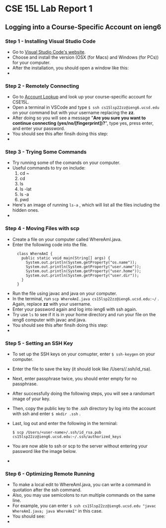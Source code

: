 # CSE 15L Lab Report 1
## Logging into a Course-Specific Account on ieng6
### Step 1 - Installing Visual Studio Code

- Go to [Visual Studio Code's website](https://code.visualstudio.com/).
- Choose and install the version (OSX (for Macs) and Windows (for PCs)) for your computer.
- After the installation, you should open a window like this:
- 

### Step 2 - Remotely Connecting
- Go to [Account Lookup](https://sdacs.ucsd.edu/~icc/index.php) and look up your course-specific account for CSE15L.
- Open a terminal in VSCode and type ```$ ssh cs15lsp22zz@ieng6.ucsd.edu ``` 
 on your command but with your username replacing the **zz**.
- After doing so you will see a message "**Are you sure you want to continue connecting (yes/no/[fingerprint])?**", type yes, press enter, and enter your password.
- You should see this after finsih doing this step:
- 
### Step 3 - Trying Some Commands
- Try running some of the comands on your computer. 
- Useful commands to try on include:
  1. cd ~
  2. cd
  3. ls
  4. ls -lat
  5. ls -a
  6. pwd
- Here's an image of running ```ls-a``` , which will list all the files including the hidden ones.
- 

### Step 4 - Moving Files with scp
- Create a file on your computer called WhereAmI.java.
- Enter the following code into the file.
  ```
    class WhereAmI {
      public static void main(String[] args) {
        System.out.println(System.getProperty("os.name"));
        System.out.println(System.getProperty("user.name"));
        System.out.println(System.getProperty("user.home"));
        System.out.println(System.getProperty("user.dir"));
      }
    }
- Run the file using javac and java on your computer.
- In the terminal, run ```scp WhereAmI.java cs15lsp22zz@ieng6.ucsd.edu:~/``` . Again, replace **zz** with your username. 
- Enter your password again and log into ieng6 with ssh again. 
- Try use ```ls``` to see if it is in your home directory and run your file on the ieng6 computer with javac and java.
- You should see this after finsih doing this step:
- 

### Step 5 - Setting an SSH Key
- To set up the SSH keys on your comupter, enter ```$ ssh-keygen``` on your computer. 
- Enter the file to save the key (it should look like /Users/<user-name>/.ssh/id_rsa).
- Next, enter passphrase twice, you should enter empty for no passphrase. 
- After successfully doing the following steps, you will see a randomart image of your key.
- Then, copy the public key to the .ssh directory by log into the account with ssh and enter ```$ mkdir .ssh``` . 
- Last, log out and enter the following in the terminal:
  
  ```$ scp /Users/<user-name>/.ssh/id_rsa.pub cs15lsp22zz@ieng6.ucsd.edu:~/.ssh/authorized_keys```
- You are now able to ssh or scp to the server without entering your password like the image below.
- 
  
### Step 6 - Optimizing Remote Running
- To make a local edit to WhereAmI.java, you can write a command in quotation after the ssh command. 
- Also, you may use semicolons to run multiple commands on the same line.
- For example, you can enter ```$ ssh cs15lsp22zz@ieng6.ucsd.edu "javac WhereAmI.java; java WhereAmI"``` in this case. 
- You should see:
- 
  


